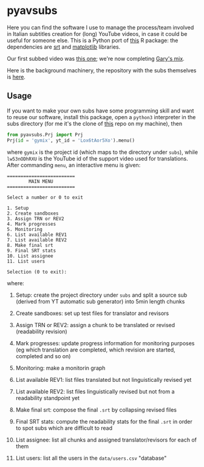 # pyavsubs

Here you can find the software I use to manage the process/team
involved in Italian subtitles creation for (long) YouTube videos, in
case it could be useful for someone else. This is a Python port of
[this](https://github.com/lbraglia/lbav2) R package: the dependencies
are [srt](https://github.com/cdown/srt) and
[matplotlib](https://matplotlib.org/) libraries.

Our first subbed video was [this
one](https://www.youtube.com/watch?v=cJ9kGZMbyVw); we're now
completing [Gary's mix](https://www.youtube.com/watch?v=3gLOVtbG6QI).

Here is the background machinery, the repository with the subs
themselves is [here](https://github.com/av-italia/subs).

## Usage

If you want to make your own subs have some programming skill and want
to reuse our software, install this package, open a `python3`
interpreter in the subs directory (for me it's the clone of
[this](https://github.com/av-italia/subs) repo on my machine), then

```python
from pyavsubs.Prj import Prj
Prj(id = 'gymix', yt_id = 'Lox6tAor5Xo').menu()
```

where `gymix` is the project id (which maps to the directory under
`subs`), while `lw53nODhRXU` is the YouTube id of the support video
used for translations. After commanding `menu`, an interactive menu is
given:

```
=========================
        MAIN MENU        
=========================

Select a number or 0 to exit 

1. Setup
2. Create sandboxes
3. Assign TRN or REV2
4. Mark progresses
5. Monitoring
6. List available REV1
7. List available REV2
8. Make final srt
9. Final SRT stats
10. List assignee
11. List users 

Selection (0 to exit): 

```

where:

1. Setup: create the project directory under `subs` and split a source sub
   (derived from YT automatic sub generator) into 5min length chunks
   
2. Create sandboxes: set up test files for translator and revisors

3. Assign TRN or REV2: assign a chunk to be translated or revised
   (readability revision)

4. Mark progresses: update progress information for monitoring
   purposes (eg which translation are completed, which revision are
   started, completed and so on)

5. Monitoring: make a monitorin graph

6. List available REV1: list files translated but not linguistically
   revised yet

7. List available REV2: list files linguistically revised but not from
   a readability standpoint yet

8. Make final srt: compose the final `.srt` by collapsing revised
   files

9. Final SRT stats: compute the readability stats for the final `.srt` in
   order to spot subs which are difficult to read

10. List assignee: list all chunks and assigned translator/revisors
    for each of them

11. List users: list all the users in the `data/users.csv` "database"
